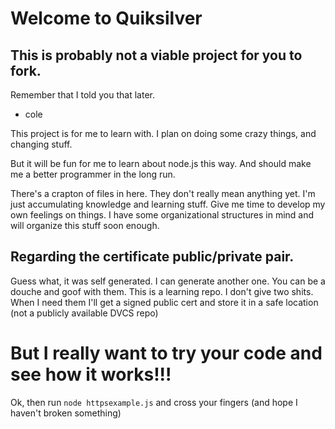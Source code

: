 Welcome to Quiksilver
===========

This is probably not a viable project for you to fork.
---------------

Remember that I told you that later.

 - cole

This project is for me to learn with. I plan on doing some crazy things, and changing stuff.

But it will be fun for me to learn about node.js this way. And should make me a better programmer in the long run.

There's a crapton of files in here. They don't really mean anything yet. I'm just accumulating knowledge and learning stuff. Give me time to develop my own feelings on things. I have some organizational structures in mind and will organize this stuff soon enough.



Regarding the certificate public/private pair. 
----------------
Guess what, it was self generated. I can generate another one. You can be a douche and goof with them. This is a learning repo. I don't give two shits. When I need them I'll get a signed public cert and store it in a safe location (not a publicly available DVCS repo)

But I really want to try your code and see how it works!!!
================

Ok, then run `node httpsexample.js` and cross your fingers (and hope I haven't broken something)
